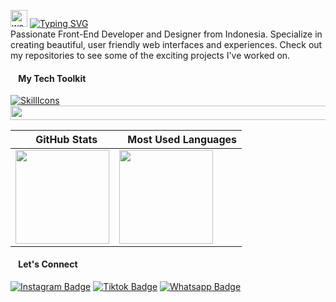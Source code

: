 <img src="https://user-images.githubusercontent.com/72663882/171687151-bb31c996-c9d2-49c8-b593-734946893b23.gif" alt="waving hand gif" aria-hidden="true" width="27" /> [![Typing SVG](https://readme-typing-svg.herokuapp.com?font=Roboto&weight=700&size=25&duration=2500&pause=1000&color=F8302E&vCenter=true&random=false&width=200&height=25&lines=Hello!;I'm+Ihwan)](https://git.io/typing-svg) <br>
Passionate Front-End Developer and Designer from Indonesia. Specialize in creating beautiful, user friendly web interfaces and experiences. Check out my repositories to see some of the exciting projects I've worked on.


<h4 align="left"><img src="https://listemoji.com/img/emoji/using/large-red-circle-1f534-microsoft.png" width="9" height="9"/> My Tech Toolkit</h4>

[![SkillIcons](https://skillicons.dev/icons?i=figma,tailwind,js,ts,vite,astro,react,nextjs,redux,postgresql,git,github,nodejs,postman,vercel)](https://skillicons.dev)
<img src="https://user-images.githubusercontent.com/74038190/212284100-561aa473-3905-4a80-b561-0d28506553ee.gif" height="22.3" width="838"/>

| <img src="https://listemoji.com/img/emoji/using/large-red-circle-1f534-microsoft.png" width="9" height="9"/> GitHub Stats | <img src="https://listemoji.com/img/emoji/using/large-red-circle-1f534-microsoft.png" width="9" height="9"/> Most Used Languages |
|---|---|
| <img height="150" src="https://github-readme-stats.vercel.app/api?username=ihwan4rfa&show_icons=true&theme=monokai&rank_icon=github&icon_color=F1E05A&hide_border=true&hide_title=true&ring_color=F8302E&bg_color=0D1117"/> | <img height="150" src="https://github-readme-stats.vercel.app/api/top-langs/?username=ihwan4rfa&layout=compact&theme=monokai&count_private=true&hide_border=true&hide_title=true&bg_color=0D1117"/> |

<!--- | <img src="https://listemoji.com/img/emoji/using/large-red-circle-1f534-microsoft.png" width="9" height="9"/> Commit History |
|---|
| <img src="https://github-readme-activity-graph.vercel.app/graph?username=ihwan4rfa&theme=xcode&hide_border=true&area=true&area_color=F1E05A&point=F8302E&bg_color=0D1117&hide_title=true&line=ffffff&height=300&days=30&color=ffffff" /> | --->

<h4 align="left"><img src="https://listemoji.com/img/emoji/using/large-red-circle-1f534-microsoft.png" width="9" height="9"/> Let's Connect</h4>

[![Instagram Badge](https://img.shields.io/badge/-ihwanarfa-F8302E?style=flat&labelColor=0D1117&logo=instagram&logoColor=white)](https://www.instagram.com/ihwanarfa/) 
[![Tiktok Badge](https://img.shields.io/badge/-ihwanarfa-764ABC?style=flat&labelColor=0D1117&logo=tiktok&logoColor=white)](https://www.tiktok.com/@ihwanarfa) 
[![Whatsapp Badge](https://img.shields.io/badge/-ihwanarfa-6DA252?style=flat&labelColor=0D1117&logo=whatsapp&logoColor=white)](https://wa.me/6285875029000) 
